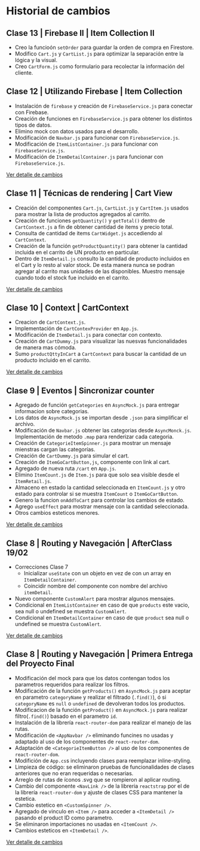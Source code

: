 # Historial de cambios

## Clase 13 | Firebase II | Item Collection II
- Creo la funcioón `setOrder` para guardar la orden de compra en Firestore.
- Modifico `Cart.js` y `CartList.js` para optimizar la separación entre la lógica y la visual.
- Creo `CartForm.js` como formulario para recolectar la información del cliente.

## Clase 12 | Utilizando Firebase | Item Collection
- Instalación de `firebase` y creación de `FirebaseService.js` para conectar con Firebase.
- Creación de funciones en `FirebaseService.js` para obtener los distintos tipos de datos.
- Elimino mock con datos usados para el desarrollo.
- Modificación de `Navbar.js` para funcionar con `FirebaseService.js`.
- Modificación de `ItemListContainer.js` para funcionar con `FirebaseService.js`.
- Modificación de `ItemDetailContainer.js` para funcionar con `FirebaseService.js`.

[Ver detalle de cambios](https://github.com/jcvels/tienda-online-pauvels/commit/8fa3486895f16c6f91b05e3a1ef5bcda01c88af1)

## Clase 11 | Técnicas de rendering | Cart View
- Creación del componentes `Cart.js`, `CartList.js` y `CartItem.js` usados para mostrar la lista de productos agregados al carrito.
- Creación de funciones `getQuantity()` y `getTotal()` dentro de `CartContext.js` a fin de obtener cantidad de items y precio total.
- Consulta de cantidad de items `CartWidget.js` accediendo al `CartContext`.
- Creación de la función `getProductQuantity()` para obtener la cantidad incluida en el carrito de UN producto en particular.
- Dentro de `ItemDetail.js` consulto la cantidad de producto incluidos en el Cart y lo resto al valor stock. De esta manera nunca se podran agregar al carrito mas unidades de las disponibles. Muestro mensaje cuando todo el stock fue incluido en el carrito.

[Ver detalle de cambios](https://github.com/jcvels/tienda-online-pauvels/commit/6b5f9d0fc36d4dab7cc8650f6dff72d7fc98f301)

## Clase 10 | Context | CartContext
- Creacion de `CartContext.js`.
- Implementación de `CartContexProvider` en `App.js`. 
- Modificación de `ItemDetail.js` para conectar con contexto.
- Creación de `CartDummy.js` para visualizar las nuesvas funcionalidades de manera mas cómoda.
- Sumo `productQttyInCart` a `CartContext` para buscar la cantidad de un producto incluido en el carrito.

[Ver detalle de cambios](https://github.com/jcvels/tienda-online-pauvels/commit/692ed093f4b0f1334b404d25f88d3cebd4aea5ca)

## Clase 9 | Eventos | Sincronizar counter
- Agregado de función `getCategories` en `AsyncMock.js` para entregar informacion sobre categorias.
- Los datos de `AsyncMock.js` se importan desde `.json` para simplificar el archivo.
- Modificación de `Navbar.js` obtener las categorias desde `AsyncMonck.js`. Implementación de metodo `.map` para renderizar cada categoria.
- Creación de `CategorieItemSpinner.js` para mostrar un mensaje mienstras cargan las categorías.
- Creación de `CartDummy.js` para simular el cart.
- Creación de `ItemGoCartButton,js`, componente con link al cart.
- Agregado de nueva ruta `/cart` en `App.js`.
- Elimino `ItemCount.js` de `Item.js` para que solo sea visible desde el `ItemRetail.js`.
- Almaceno en estado la cantidad seleccionada en `ItemCount.js` y otro estado para controlar si se muestra `ItemCount` o `ItemGoCartButton`.
- Genero la funcion `onAddToCart` para controlar los cambios de estado.
- Agrego `useEffect` para mostrar mensaje con la cantidad seleccionada.
- Otros cambios esteticos menores.

[Ver detalle de cambios](https://github.com/jcvels/tienda-online-pauvels/commit/ae03de49932ebf85820d57ea9e34e5aa7f51894c)

## Clase 8 | Routing y Navegación | AfterClass 19/02
- Correcciones Clase 7
    - Inicializar `useState` con un objeto en vez de con un array en `ItemDetailContainer`.
    - Coincidir nombre del componente con nombre del archivo `itemDetail`.
- Nuevo componente `CustomAlert` para mostrar algunos mensajes.
- Condicional en `ItemListContainer` en caso de que `products` este vacio, sea null o undefined se muestra `CustomAlert`.
- Condicional en `ItemDetailContainer` en caso de que `product` sea null o undefined se muestra `CustomAlert`.

[Ver detalle de cambios](https://github.com/jcvels/tienda-online-pauvels/commit/9e2c092fb452ba853eca25955cd8668ebb1b43f4)

## Clase 8 | Routing y Navegación | Primera Entrega del Proyecto Final
- Modificación del mock para que los datos contengan todos los parametros requeridos para realizar los filtros.
- Modificación de la función `getProducts()` en `AsyncMock.js` para aceptar en parametro `categoryName` y realizar el filtrado (`.find()`), ó si `categoryName` es `null` o `undefined` de devolveran todos los productos.
- Modificacion de la función `getProduct()` en `AsyncMock.js` para realizar filtro(`.find()`) basado en el parametro `id`.
- Instalación de la librería `react-router-dom` para realizar el manejo de las rutas.
- Modificación de `<AppNavbar />` eliminando funcines no usadas y adaptado al uso de los componentes de `react-router-dom`.
- Adaptación de `<CategorieItemButton />` al uso de los componentes de `react-router-dom`.
- Modifición de `App.cs`s incluyendo clases para reemplazar inline-styling.
- Limpieza de código: se eliminaron pruebas de funcionalidades de clases anteriores que no eran requeridas o necesarias.
- Arreglo de rutas de íconos .svg que se rompieron al aplicar routing.
- Cambio del componente `<NavLink />` de la libreria `reactstrap` por el de la librería `react-router-dom` y ajuste de clases CSS para mantener la estetica.
- Cambio estetico en `<CustomSpinner />`.
- Agregado de vinculo en `<Item />` para acceder a `<ItemDetail />` pasando el product ID como parametro.
- Se eliminaron importaciones no usadas en `<ItemCount />`.
- Cambios esteticos en `<ItemDetail />`.

[Ver detalle de cambios](https://github.com/jcvels/tienda-online-pauvels/commit/0f0e7bd1228f265c4eeed5b2d6fd8ab83c46bbb1)

